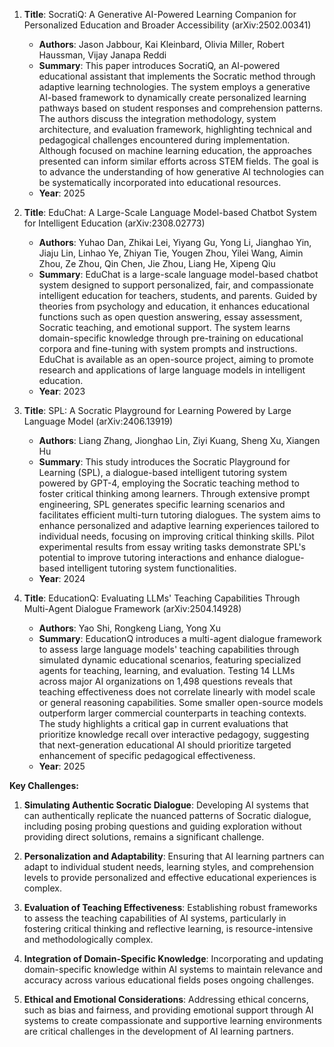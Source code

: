1. **Title**: SocratiQ: A Generative AI-Powered Learning Companion for Personalized Education and Broader Accessibility (arXiv:2502.00341)
   - **Authors**: Jason Jabbour, Kai Kleinbard, Olivia Miller, Robert Haussman, Vijay Janapa Reddi
   - **Summary**: This paper introduces SocratiQ, an AI-powered educational assistant that implements the Socratic method through adaptive learning technologies. The system employs a generative AI-based framework to dynamically create personalized learning pathways based on student responses and comprehension patterns. The authors discuss the integration methodology, system architecture, and evaluation framework, highlighting technical and pedagogical challenges encountered during implementation. Although focused on machine learning education, the approaches presented can inform similar efforts across STEM fields. The goal is to advance the understanding of how generative AI technologies can be systematically incorporated into educational resources.
   - **Year**: 2025

2. **Title**: EduChat: A Large-Scale Language Model-based Chatbot System for Intelligent Education (arXiv:2308.02773)
   - **Authors**: Yuhao Dan, Zhikai Lei, Yiyang Gu, Yong Li, Jianghao Yin, Jiaju Lin, Linhao Ye, Zhiyan Tie, Yougen Zhou, Yilei Wang, Aimin Zhou, Ze Zhou, Qin Chen, Jie Zhou, Liang He, Xipeng Qiu
   - **Summary**: EduChat is a large-scale language model-based chatbot system designed to support personalized, fair, and compassionate intelligent education for teachers, students, and parents. Guided by theories from psychology and education, it enhances educational functions such as open question answering, essay assessment, Socratic teaching, and emotional support. The system learns domain-specific knowledge through pre-training on educational corpora and fine-tuning with system prompts and instructions. EduChat is available as an open-source project, aiming to promote research and applications of large language models in intelligent education.
   - **Year**: 2023

3. **Title**: SPL: A Socratic Playground for Learning Powered by Large Language Model (arXiv:2406.13919)
   - **Authors**: Liang Zhang, Jionghao Lin, Ziyi Kuang, Sheng Xu, Xiangen Hu
   - **Summary**: This study introduces the Socratic Playground for Learning (SPL), a dialogue-based intelligent tutoring system powered by GPT-4, employing the Socratic teaching method to foster critical thinking among learners. Through extensive prompt engineering, SPL generates specific learning scenarios and facilitates efficient multi-turn tutoring dialogues. The system aims to enhance personalized and adaptive learning experiences tailored to individual needs, focusing on improving critical thinking skills. Pilot experimental results from essay writing tasks demonstrate SPL's potential to improve tutoring interactions and enhance dialogue-based intelligent tutoring system functionalities.
   - **Year**: 2024

4. **Title**: EducationQ: Evaluating LLMs' Teaching Capabilities Through Multi-Agent Dialogue Framework (arXiv:2504.14928)
   - **Authors**: Yao Shi, Rongkeng Liang, Yong Xu
   - **Summary**: EducationQ introduces a multi-agent dialogue framework to assess large language models' teaching capabilities through simulated dynamic educational scenarios, featuring specialized agents for teaching, learning, and evaluation. Testing 14 LLMs across major AI organizations on 1,498 questions reveals that teaching effectiveness does not correlate linearly with model scale or general reasoning capabilities. Some smaller open-source models outperform larger commercial counterparts in teaching contexts. The study highlights a critical gap in current evaluations that prioritize knowledge recall over interactive pedagogy, suggesting that next-generation educational AI should prioritize targeted enhancement of specific pedagogical effectiveness.
   - **Year**: 2025

**Key Challenges:**

1. **Simulating Authentic Socratic Dialogue**: Developing AI systems that can authentically replicate the nuanced patterns of Socratic dialogue, including posing probing questions and guiding exploration without providing direct solutions, remains a significant challenge.

2. **Personalization and Adaptability**: Ensuring that AI learning partners can adapt to individual student needs, learning styles, and comprehension levels to provide personalized and effective educational experiences is complex.

3. **Evaluation of Teaching Effectiveness**: Establishing robust frameworks to assess the teaching capabilities of AI systems, particularly in fostering critical thinking and reflective learning, is resource-intensive and methodologically complex.

4. **Integration of Domain-Specific Knowledge**: Incorporating and updating domain-specific knowledge within AI systems to maintain relevance and accuracy across various educational fields poses ongoing challenges.

5. **Ethical and Emotional Considerations**: Addressing ethical concerns, such as bias and fairness, and providing emotional support through AI systems to create compassionate and supportive learning environments are critical challenges in the development of AI learning partners. 